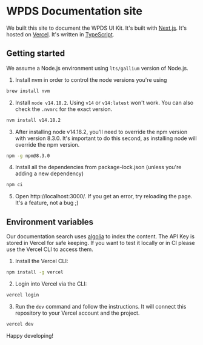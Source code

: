 # WPDS Documentation site

We built this site to document the WPDS UI Kit. It's built with [Next.js](https://nextjs.org/). It's hosted on [Vercel](https://vercel.com/). It's written in [TypeScript](https://www.typescriptlang.org/).

## Getting started

We assume a Node.js environment using `lts/gallium` version of Node.js.

1. Install nvm in order to control the node versions you're using

```bash
brew install nvm
```

2. Install `node v14.18.2`. Using `v14` or `v14:latest` won't work. You can also check the `.nvmrc` for the exact version.

```bash
nvm install v14.18.2
```

3. After installing node v14.18.2, you'll need to override the npm version with version 8.3.0. It's important to do this second, as installing node will override the npm version.

```bash
npm -g npm@8.3.0
```

4. Install all the dependencies from package-lock.json (unless you're adding a new dependency)

```bash
npm ci
```

5. Open http://localhost:3000/. If you get an error, try reloading the page. It's a feature, not a bug ;)

## Environment variables

Our documentation search uses [algolia](https://www.algolia.com/) to index the content. The API Key is stored in Vercel for safe keeping. If you want to test it locally or in CI please use the Vercel CLI to access them.

1. Install the Vercel CLI:

```bash
npm install -g vercel
```

2. Login into Vercel via the CLI:

```bash
vercel login
```

3. Run the `dev` command and follow the instructions. It will connect this repository to your Vercel account and the project.

```bash
vercel dev
```

Happy developing!